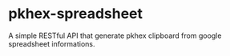 # pkhex-spreadsheet
A simple RESTful API that generate pkhex clipboard from google spreadsheet informations.

